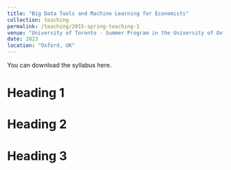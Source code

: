 ```yaml
---
title: "Big Data Tools and Machine Learning for Economists"
collection: teaching
permalink: /teaching/2015-spring-teaching-1
venue: "University of Toronto - Summer Program in the University of Oxford"
date: 2023
location: "Oxford, UK"
---
```


You can download the syllabus here.

Heading 1
======

Heading 2
======

Heading 3
======
